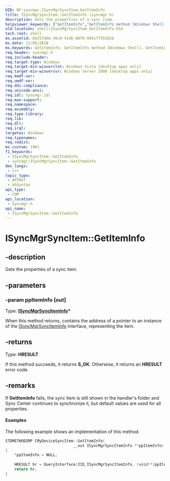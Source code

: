 ```yaml
---
UID: NF:syncmgr.ISyncMgrSyncItem.GetItemInfo
title: ISyncMgrSyncItem::GetItemInfo (syncmgr.h)
description: Gets the properties of a sync item.
helpviewer_keywords: ["GetItemInfo","GetItemInfo method [Windows Shell]","GetItemInfo method [Windows Shell]","ISyncMgrSyncItem interface","ISyncMgrSyncItem interface [Windows Shell]","GetItemInfo method","ISyncMgrSyncItem.GetItemInfo","ISyncMgrSyncItem::GetItemInfo","_shell_ISyncMgrSyncItem_GetItemInfo","shell.ISyncMgrSyncItem_GetItemInfo","syncmgr/ISyncMgrSyncItem::GetItemInfo"]
old-location: shell\ISyncMgrSyncItem_GetItemInfo.htm
tech.root: shell
ms.assetid: b6257d66-36c8-41d6-88f0-99417755582b
ms.date: 12/05/2018
ms.keywords: GetItemInfo, GetItemInfo method [Windows Shell], GetItemInfo method [Windows Shell],ISyncMgrSyncItem interface, ISyncMgrSyncItem interface [Windows Shell],GetItemInfo method, ISyncMgrSyncItem.GetItemInfo, ISyncMgrSyncItem::GetItemInfo, _shell_ISyncMgrSyncItem_GetItemInfo, shell.ISyncMgrSyncItem_GetItemInfo, syncmgr/ISyncMgrSyncItem::GetItemInfo
req.header: syncmgr.h
req.include-header: 
req.target-type: Windows
req.target-min-winverclnt: Windows Vista [desktop apps only]
req.target-min-winversvr: Windows Server 2008 [desktop apps only]
req.kmdf-ver: 
req.umdf-ver: 
req.ddi-compliance: 
req.unicode-ansi: 
req.idl: Syncmgr.idl
req.max-support: 
req.namespace: 
req.assembly: 
req.type-library: 
req.lib: 
req.dll: 
req.irql: 
targetos: Windows
req.typenames: 
req.redist: 
ms.custom: 19H1
f1_keywords:
 - ISyncMgrSyncItem::GetItemInfo
 - syncmgr/ISyncMgrSyncItem::GetItemInfo
dev_langs:
 - c++
topic_type:
 - APIRef
 - kbSyntax
api_type:
 - COM
api_location:
 - Syncmgr.h
api_name:
 - ISyncMgrSyncItem::GetItemInfo
---
```


# ISyncMgrSyncItem::GetItemInfo


## -description

Gets the properties of a sync item.

## -parameters

### -param ppItemInfo [out]

Type: <b><a href="/windows/desktop/api/syncmgr/nn-syncmgr-isyncmgrsynciteminfo">ISyncMgrSyncItemInfo</a>*</b>

When this method returns, contains the address of a pointer to an instance of the <a href="/windows/desktop/api/syncmgr/nn-syncmgr-isyncmgrsynciteminfo">ISyncMgrSyncItemInfo</a> interface, representing the item.

## -returns

Type: <b>HRESULT</b>

If this method succeeds, it returns <b xmlns:loc="http://microsoft.com/wdcml/l10n">S_OK</b>. Otherwise, it returns an <b xmlns:loc="http://microsoft.com/wdcml/l10n">HRESULT</b> error code.

## -remarks

If <b>GetItemInfo</b> fails, the sync item is still shown in the handler's folder and Sync Center continues to synchronize it, but default values are used for all properties.


#### Examples



The following example shows an implementation of this method.


```cpp
STDMETHODIMP CMyDeviceSyncItem::GetItemInfo(
                              __out ISyncMgrSyncItemInfo **ppItemInfo)
{
    *ppItemInfo = NULL;
    
    HRESULT hr = QueryInterface(IID_ISyncMgrSyncItemInfo, (void**)ppItemInfo);
    return hr;
}

```

